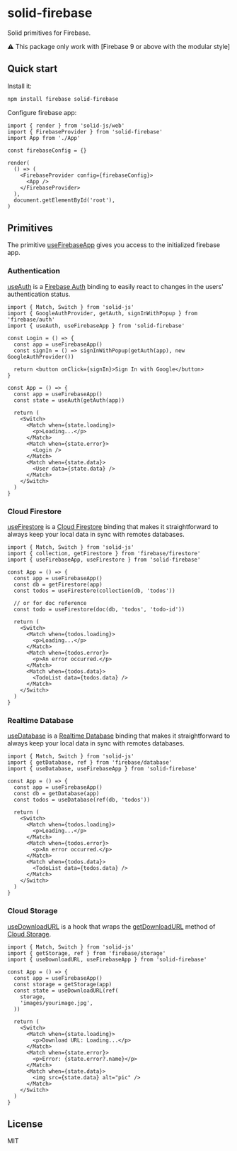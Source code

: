 # solid-firebase

Solid primitives for Firebase.

⚠️ This package only work with [Firebase 9 or above with the modular style]

## Quick start

Install it:

```bash
npm install firebase solid-firebase
```

Configure firebase app:

```tsx
import { render } from 'solid-js/web'
import { FirebaseProvider } from 'solid-firebase'
import App from './App'

const firebaseConfig = {}

render(
  () => (
    <FirebaseProvider config={firebaseConfig}>
      <App />
    </FirebaseProvider>
  ),
  document.getElementById('root'),
)
```

## Primitives

The primitive [useFirebaseApp](https://github.com/wobsoriano/solid-firebase/blob/master/packages/lib/src/hooks/useFirebaseApp.tsx) gives you access to the initialized firebase app.

### Authentication

[useAuth](https://github.com/wobsoriano/solid-firebase/blob/master/packages/lib/src/hooks/useAuth.tsx) is a [Firebase Auth](https://firebase.google.com/docs/auth) binding to easily react to changes in the users' authentication status.

```tsx
import { Match, Switch } from 'solid-js'
import { GoogleAuthProvider, getAuth, signInWithPopup } from 'firebase/auth'
import { useAuth, useFirebaseApp } from 'solid-firebase'

const Login = () => {
  const app = useFirebaseApp()
  const signIn = () => signInWithPopup(getAuth(app), new GoogleAuthProvider())

  return <button onClick={signIn}>Sign In with Google</button>
}

const App = () => {
  const app = useFirebaseApp()
  const state = useAuth(getAuth(app))

  return (
    <Switch>
      <Match when={state.loading}>
        <p>Loading...</p>
      </Match>
      <Match when={state.error}>
        <Login />
      </Match>
      <Match when={state.data}>
        <User data={state.data} />
      </Match>
    </Switch>
  )
}
```

### Cloud Firestore

[useFirestore](https://github.com/wobsoriano/solid-firebase/blob/master/packages/lib/src/hooks/useFirestore.tsx) is a [Cloud Firestore](https://firebase.google.com/docs/firestore) binding that makes it straightforward to always keep your local data in sync with remotes databases.

```tsx
import { Match, Switch } from 'solid-js'
import { collection, getFirestore } from 'firebase/firestore'
import { useFirebaseApp, useFirestore } from 'solid-firebase'

const App = () => {
  const app = useFirebaseApp()
  const db = getFirestore(app)
  const todos = useFirestore(collection(db, 'todos'))

  // or for doc reference
  const todo = useFirestore(doc(db, 'todos', 'todo-id'))

  return (
    <Switch>
      <Match when={todos.loading}>
        <p>Loading...</p>
      </Match>
      <Match when={todos.error}>
        <p>An error occurred.</p>
      </Match>
      <Match when={todos.data}>
        <TodoList data={todos.data} />
      </Match>
    </Switch>
  )
}
```

### Realtime Database

[useDatabase](https://github.com/wobsoriano/solid-firebase/blob/master/packages/lib/src/hooks/useDatabase.tsx) is a [Realtime Database](https://firebase.google.com/docs/database) binding that makes it straightforward to always keep your local data in sync with remotes databases.

```tsx
import { Match, Switch } from 'solid-js'
import { getDatabase, ref } from 'firebase/database'
import { useDatabase, useFirebaseApp } from 'solid-firebase'

const App = () => {
  const app = useFirebaseApp()
  const db = getDatabase(app)
  const todos = useDatabase(ref(db, 'todos'))

  return (
    <Switch>
      <Match when={todos.loading}>
        <p>Loading...</p>
      </Match>
      <Match when={todos.error}>
        <p>An error occurred.</p>
      </Match>
      <Match when={todos.data}>
        <TodoList data={todos.data} />
      </Match>
    </Switch>
  )
}
```

### Cloud Storage

[useDownloadURL](https://github.com/wobsoriano/solid-firebase/blob/master/packages/lib/src/hooks/useDownloadURL.tsx) is a hook that wraps the [getDownloadURL](https://firebase.google.com/docs/storage/web/download-files#download_data_via_url) method of [Cloud Storage](https://firebase.google.com/docs/storage).

```tsx
import { Match, Switch } from 'solid-js'
import { getStorage, ref } from 'firebase/storage'
import { useDownloadURL, useFirebaseApp } from 'solid-firebase'

const App = () => {
  const app = useFirebaseApp()
  const storage = getStorage(app)
  const state = useDownloadURL(ref(
    storage,
    'images/yourimage.jpg',
  ))

  return (
    <Switch>
      <Match when={state.loading}>
        <p>Download URL: Loading...</p>
      </Match>
      <Match when={state.error}>
        <p>Error: {state.error?.name}</p>
      </Match>
      <Match when={state.data}>
        <img src={state.data} alt="pic" />
      </Match>
    </Switch>
  )
}
```

## License

MIT
